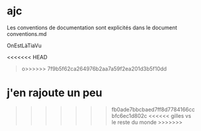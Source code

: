# ajc

Les conventions de documentation sont explicités dans le document conventions.md


OnEstLàTiaVu


<<<<<<< HEAD
>o>>>>>> 7f9b5f62ca264976b2aa7a59f2ea201d3b5f10dd

j'en rajoute un peu
=======

>>>>>>> fb0ade7bbcbaed7ff8d7784166ccbfc6ec1d802c
<<<<<< gilles vs le reste du monde >>>>>>>
